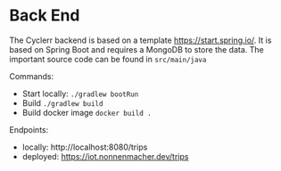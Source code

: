 # Back End

The Cyclerr backend is based on a template https://start.spring.io/. It is based on Spring Boot and requires a MongoDB to store the data. The important source code can be found in `src/main/java`

Commands:
* Start locally: `./gradlew bootRun`
* Build `./gradlew build`
* Build docker image `docker build .`

Endpoints:
* locally: http://localhost:8080/trips
* deployed: https://iot.nonnenmacher.dev/trips
